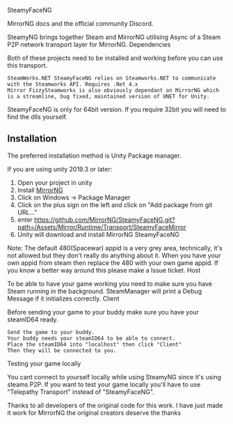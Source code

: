 SteamyFaceNG

MirrorNG docs and the official community Discord.

SteamyNG brings together Steam and MirrorNG utilising Async of a Steam P2P network transport layer for MirrorNG.
Dependencies

Both of these projects need to be installed and working before you can use this transport.

    SteamWorks.NET SteamyFaceNG relies on Steamworks.NET to communicate with the Steamworks API. Requires .Net 4.x
    Mirror FizzySteamworks is also obviously dependant on MirrorNG which is a streamline, bug fixed, maintained version of UNET for Unity.
    
SteamyFaceNG is only for 64bit version. If you require 32bit you will need to find the dlls yourself.

## Installation
The preferred installation method is Unity Package manager.

If you are using unity 2019.3 or later: 

1) Open your project in unity
2) Install [MirrorNG](https://github.com/MirrorNG/MirrorNG)
3) Click on Windows -> Package Manager
4) Click on the plus sign on the left and click on "Add package from git URL..."
5) enter https://github.com/MirrorNG/SteamyFaceNG.git?path=/Assets/Mirror/Runtime/Transport/SteamyFaceMirror
6) Unity will download and install MirrorNG SteamyFaceNG

Note: The default 480(Spacewar) appid is a very grey area, technically, it's not allowed but they don't really do anything about it. When you have your own appid from steam then replace the 480 with your own game appid. If you know a better way around this please make a Issue ticket.
Host

To be able to have your game working you need to make sure you have Steam running in the background. SteamManager will print a Debug Message if it initializes correctly.
Client

Before sending your game to your buddy make sure you have your steamID64 ready.

    Send the game to your buddy.
    Your buddy needs your steamID64 to be able to connect.
    Place the steamID64 into "localhost" then click "Client"
    Then they will be connected to you.

Testing your game locally

You cant connect to yourself locally while using SteamyNG since it's using steams P2P. If you want to test your game locally you'll have to use "Telepathy Transport" instead of "SteamyFaceNG".

Thanks to all developers of the original code for this work. I have just made it work for MirrorNG the original creators deserve the thanks
